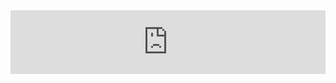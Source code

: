 <iframe frameborder="0" style="width:100%;height:102px;" src="https://viewer.diagrams.net/?tags=%7B%7D#G15UFDp1_JEmJxtDFCmy8xvu08hZw_EfR9"></iframe>